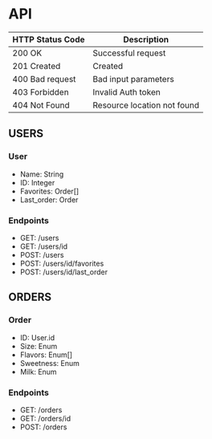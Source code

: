 # API

| HTTP Status Code | Description |
| ---------------- | ----------- |
| 200 OK           | Successful request |
| 201 Created      | Created |
| 400 Bad request  | Bad input parameters |
| 403 Forbidden    | Invalid Auth token |
| 404 Not Found    | Resource location not found |

## USERS
### User
- Name: String
- ID: Integer
- Favorites: Order[]
- Last_order: Order

### Endpoints
- GET: /users
- GET: /users/id
- POST: /users
- POST: /users/id/favorites
- POST: /users/id/last_order

## ORDERS
### Order
- ID: User.id
- Size: Enum
- Flavors: Enum[]
- Sweetness: Enum
- Milk: Enum

### Endpoints
- GET: /orders
- GET: /orders/id
- POST: /orders


## 